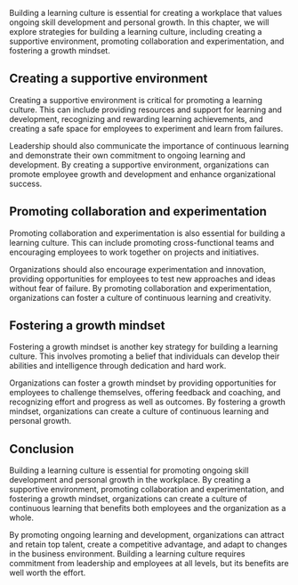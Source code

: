 
Building a learning culture is essential for creating a workplace that values ongoing skill development and personal growth. In this chapter, we will explore strategies for building a learning culture, including creating a supportive environment, promoting collaboration and experimentation, and fostering a growth mindset.

Creating a supportive environment
---------------------------------

Creating a supportive environment is critical for promoting a learning culture. This can include providing resources and support for learning and development, recognizing and rewarding learning achievements, and creating a safe space for employees to experiment and learn from failures.

Leadership should also communicate the importance of continuous learning and demonstrate their own commitment to ongoing learning and development. By creating a supportive environment, organizations can promote employee growth and development and enhance organizational success.

Promoting collaboration and experimentation
-------------------------------------------

Promoting collaboration and experimentation is also essential for building a learning culture. This can include promoting cross-functional teams and encouraging employees to work together on projects and initiatives.

Organizations should also encourage experimentation and innovation, providing opportunities for employees to test new approaches and ideas without fear of failure. By promoting collaboration and experimentation, organizations can foster a culture of continuous learning and creativity.

Fostering a growth mindset
--------------------------

Fostering a growth mindset is another key strategy for building a learning culture. This involves promoting a belief that individuals can develop their abilities and intelligence through dedication and hard work.

Organizations can foster a growth mindset by providing opportunities for employees to challenge themselves, offering feedback and coaching, and recognizing effort and progress as well as outcomes. By fostering a growth mindset, organizations can create a culture of continuous learning and personal growth.

Conclusion
----------

Building a learning culture is essential for promoting ongoing skill development and personal growth in the workplace. By creating a supportive environment, promoting collaboration and experimentation, and fostering a growth mindset, organizations can create a culture of continuous learning that benefits both employees and the organization as a whole.

By promoting ongoing learning and development, organizations can attract and retain top talent, create a competitive advantage, and adapt to changes in the business environment. Building a learning culture requires commitment from leadership and employees at all levels, but its benefits are well worth the effort.
